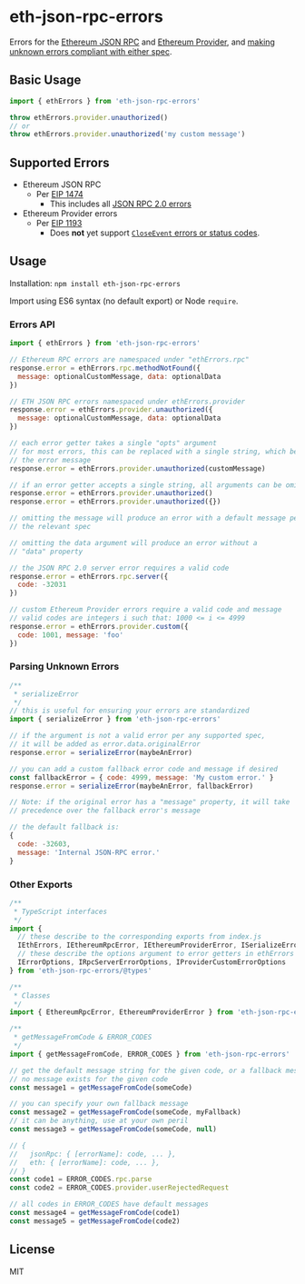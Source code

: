 # eth-json-rpc-errors

Errors for the
[Ethereum JSON RPC](https://github.com/ethereum/EIPs/blob/master/EIPS/eip-1474.md) 
and
[Ethereum Provider](https://github.com/ethereum/EIPs/blob/master/EIPS/eip-1193.md),
and [making unknown errors compliant with either spec](#parsing-unknown-errors).

## Basic Usage
```js
import { ethErrors } from 'eth-json-rpc-errors'

throw ethErrors.provider.unauthorized()
// or
throw ethErrors.provider.unauthorized('my custom message')
```

## Supported Errors

- Ethereum JSON RPC
  - Per [EIP 1474](https://github.com/ethereum/EIPs/blob/master/EIPS/eip-1474.md#error-codes)
    - This includes all
    [JSON RPC 2.0 errors](https://www.jsonrpc.org/specification#error_object)
- Ethereum Provider errors
  - Per [EIP 1193](https://github.com/ethereum/EIPs/blob/master/EIPS/eip-1193.md#error-object-and-codes)
    - Does **not** yet support [`CloseEvent` errors or status codes](https://developer.mozilla.org/en-US/docs/Web/API/CloseEvent#Status_codes).

## Usage

Installation: `npm install eth-json-rpc-errors`

Import using ES6 syntax (no default export) or Node `require`.

### Errors API

```js
import { ethErrors } from 'eth-json-rpc-errors'

// Ethereum RPC errors are namespaced under "ethErrors.rpc"
response.error = ethErrors.rpc.methodNotFound({
  message: optionalCustomMessage, data: optionalData
})

// ETH JSON RPC errors namespaced under ethErrors.provider
response.error = ethErrors.provider.unauthorized({
  message: optionalCustomMessage, data: optionalData
})

// each error getter takes a single "opts" argument
// for most errors, this can be replaced with a single string, which becomes
// the error message
response.error = ethErrors.provider.unauthorized(customMessage)

// if an error getter accepts a single string, all arguments can be omitted
response.error = ethErrors.provider.unauthorized()
response.error = ethErrors.provider.unauthorized({})

// omitting the message will produce an error with a default message per
// the relevant spec

// omitting the data argument will produce an error without a
// "data" property

// the JSON RPC 2.0 server error requires a valid code
response.error = ethErrors.rpc.server({
  code: -32031
})

// custom Ethereum Provider errors require a valid code and message
// valid codes are integers i such that: 1000 <= i <= 4999
response.error = ethErrors.provider.custom({
  code: 1001, message: 'foo'
})
```

### Parsing Unknown Errors
```js
/**
 * serializeError
 */
// this is useful for ensuring your errors are standardized
import { serializeError } from 'eth-json-rpc-errors'

// if the argument is not a valid error per any supported spec,
// it will be added as error.data.originalError
response.error = serializeError(maybeAnError)

// you can add a custom fallback error code and message if desired 
const fallbackError = { code: 4999, message: 'My custom error.' }
response.error = serializeError(maybeAnError, fallbackError)

// Note: if the original error has a "message" property, it will take
// precedence over the fallback error's message

// the default fallback is:
{
  code: -32603,
  message: 'Internal JSON-RPC error.'
}
```

### Other Exports
```js
/**
 * TypeScript interfaces
 */
import {
  // these describe to the corresponding exports from index.js
  IEthErrors, IEthereumRpcError, IEthereumProviderError, ISerializeError,
  // these describe the options argument to error getters in ethErrors 
  IErrorOptions, IRpcServerErrorOptions, IProviderCustomErrorOptions
} from 'eth-json-rpc-errors/@types'

/**
 * Classes
 */
import { EthereumRpcError, EthereumProviderError } from 'eth-json-rpc-errors'

/**
 * getMessageFromCode & ERROR_CODES
 */
import { getMessageFromCode, ERROR_CODES } from 'eth-json-rpc-errors'

// get the default message string for the given code, or a fallback message if
// no message exists for the given code
const message1 = getMessageFromCode(someCode)

// you can specify your own fallback message
const message2 = getMessageFromCode(someCode, myFallback)
// it can be anything, use at your own peril
const message3 = getMessageFromCode(someCode, null)

// {
//   jsonRpc: { [errorName]: code, ... },
//   eth: { [errorName]: code, ... },
// }
const code1 = ERROR_CODES.rpc.parse
const code2 = ERROR_CODES.provider.userRejectedRequest

// all codes in ERROR_CODES have default messages
const message4 = getMessageFromCode(code1)
const message5 = getMessageFromCode(code2)
```

## License

MIT
